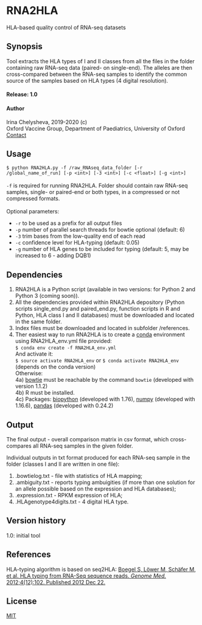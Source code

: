 # RNA2HLA

HLA-based quality control of RNA-seq datasets

## Synopsis

Tool extracts the HLA types of I and II classes from all the files in the folder containing raw RNA-seq data (paired- on single-end).
The alleles are then cross-compared between the RNA-seq samples to identify the common source of the samples based on HLA types (4 digital resolution).


#### Release: 1.0

#### Author 
Irina Chelysheva, 2019-2020 (c)\
Oxford Vaccine Group, Department of Paediatrics, University of Oxford\
[Contact](irina.chelysheva@paediatrics.ox.ac.uk)

## Usage
```$ python RNA2HLA.py -f /raw_RNAseq_data_folder [-r /global_name_of_run] [-p <int>] [-3 <int>] [-c <float>] [-g <int>]```\
\
```-f``` is required for running RNA2HLA. Folder should contain raw RNA-seq samples, single- or paired-end or both types, in a compressed or not compressed formats.\
\
Optional parameters:
- ```-r``` to be used as a prefix for all output files
- ```-p``` number of parallel search threads for bowtie optional (default: 6)
- ```-3``` trim <int> bases from the low-quality end of each read
- ```-c``` confidence level for HLA-typing (default: 0.05)
- ```-g``` number of HLA genes to be included for typing (default: 5, may be increased to 6 - adding DQB1)


## Dependencies

1) RNA2HLA is a Python script (available in two versions: for Python 2 and Python 3 (coming soon)).
2) All the dependencies provided within RNA2HLA depository (Python scripts single_end.py and paired_end.py, function scripts in R and Python, HLA class I and II databases) must be downloaded and located in the same folder.
3) Index files must be downloaded and located in subfolder /references.
4) Ther easiest way to run RNA2HLA is to create a [conda](https://github.com/conda/conda) environment using RNA2HLA_env.yml file provided:\
```$ conda env create -f RNA2HLA_env.yml``` \
And activate it:\
```$ source activate RNA2HLA_env``` or ```$ conda activate RNA2HLA_env``` (depends on the conda version)
\
Otherwise:\
4a) [bowtie](http://bowtie-bio.sourceforge.net/index.shtml) must be reachable by the command ```bowtie``` (developed with version 1.1.2)\
4b) R must be installed.\
4c) Packages: [biopython](https://github.com/biopython/biopython) (developed with 1.76), [numpy](https://github.com/numpy/numpy) (developed with 1.16.6), [pandas](https://github.com/pandas-dev/pandas) (developed with 0.24.2)

## Output
The final output - overall comparison matrix in csv format, which cross-compares all RNA-seq samples in the given folder.

Individual outputs in txt format produced for each RNA-seq sample in the folder (classes I and II are written in one file):
1) <sampleID>.bowtielog.txt - file with statistics of HLA mapping; 
2) <sampleID>.ambiguity.txt - reports typing ambuigities (if more than one solution for an allele possible based on the expression and HLA databases);
3) <sampleID>.expression.txt - RPKM expression of HLA;
4) <sampleID>.HLAgenotype4digits.txt - 4 digital HLA type.
  
## Version history
1.0: initial tool

## References
HLA-typing algorithm is based on seq2HLA: [Boegel S, Löwer M, Schäfer M, et al. HLA typing from RNA-Seq sequence reads. *Genome Med.* 2012;4(12):102. Published 2012 Dec 22.](https://genomemedicine.biomedcentral.com/articles/10.1186/gm403)

## License
[MIT](https://choosealicense.com/licenses/mit/)
